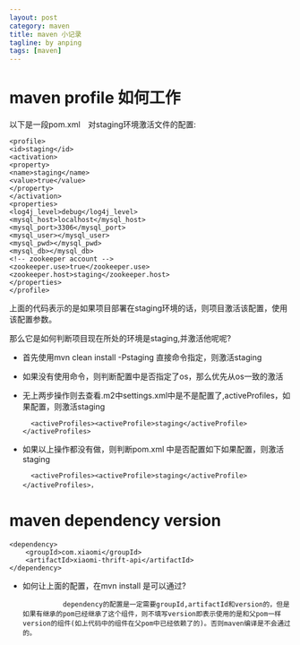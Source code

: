 ```yaml
---
layout: post
category: maven
title: maven 小记录
tagline: by anping
tags: [maven]
---
```



maven profile 如何工作
====================

以下是一段pom.xml　对staging环境激活文件的配置:

    <profile>
    <id>staging</id>
    <activation>
    <property>
    <name>staging</name>
    <value>true</value>
    </property>
    </activation>
    <properties>
    <log4j_level>debug</log4j_level>
    <mysql_host>localhost</mysql_host>
    <mysql_port>3306</mysql_port>
    <mysql_user></mysql_user>
    <mysql_pwd></mysql_pwd>
    <mysql_db></mysql_db>
    <!-- zookeeper account -->
    <zookeeper.use>true</zookeeper.use>
    <zookeeper.host>staging</zookeeper.host>
    </properties>
    </profile>

上面的代码表示的是如果项目部署在staging环境的话，则项目激活该配置，使用该配置参数。

那么它是如何判断项目现在所处的环境是staging,并激活他呢呢?

* 首先使用mvn clean install -Pstaging  直接命令指定，则激活staging
* 如果没有使用命令，则判断配置中是否指定了os，那么优先从os一致的激活
* 无上两步操作则去查看.m2中settings.xml中是不是配置了,activeProfiles，如果配置，则激活staging


        <activeProfiles><activeProfile>staging</activeProfile></activeProfiles>

* 如果以上操作都没有做，则判断pom.xml  <prfile>中是否配置如下如果配置，则激活staging

        <activeProfiles><activeProfile>staging</activeProfile></activeProfiles>，



maven  dependency version
=========================

    <dependency>
        <groupId>com.xiaomi</groupId>
        <artifactId>xiaomi-thrift-api</artifactId>
    </dependency>


* 如何让上面的配置，在mvn install  是可以通过?

                dependency的配置是一定需要groupId,artifactId和version的，但是如果有继承的pom已经继承了这个组件，则不填写version即表示使用的是和父pom一样version的组件(如上代码中的组件在父pom中已经依赖了的)。否则maven编译是不会通过的。
